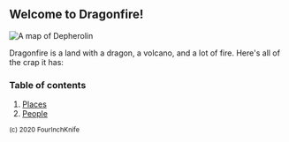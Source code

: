 ## Welcome to Dragonfire!

![A map of Depherolin](https://cdn.discordapp.com/attachments/774412067653287986/810369630806736896/Depherolin.jpg)

Dragonfire is a land with a dragon, a volcano, and a lot of fire. Here's all of the crap it has:

### Table of contents
1. [Places](places/index.md)
2. [People](groups/index.md)

<sup>(c) 2020 FourInchKnife</sup>

